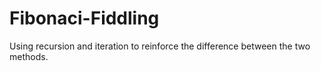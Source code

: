 # Fibonaci-Fiddling
Using recursion and iteration to reinforce the difference between the two methods. 
